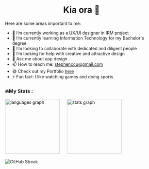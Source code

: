 <h1 align="center">Kia ora 👋</h1>
<!-- ### Hi there 👋 -->

<!-- **ccste/ccste** is a ✨ _special_ ✨ repository because its `README.md` (this file) appears on my GitHub profile. -->

Here are some areas important to me:

- 🔭 I’m currently working as a UX/UI designer in IRM project
- 🌱 I’m currently learning Information Technology for my Bachelor's degree
- 👯 I’m looking to collaborate with dedicated and diligent people
- 🤔 I’m looking for help with creative and attractive design
- 💬 Ask me about app design
- 📫 How to reach me: stephenccu@gmail.com
- 😄 Check out my Portfolio <a href="https://ccste.github.io/portfolio" target="_blank">here</a>
- ⚡ Fun fact: I like watching games and doing sports

<h3 align="left">🔥My Stats :</h3>

<p>
  <img src="https://github-readme-stats.vercel.app/api/top-langs?username=ccste&locale=en&hide_title=false&layout=compact&langs_count=6&theme=transparent&hide_border=false" height="180" alt="languages graph"  />
  &nbsp; &nbsp;&nbsp; <img src="https://github-readme-stats.vercel.app/api?username=ccste&hide_title=false&hide_rank=false&show_icons=true&include_all_commits=true&count_private=true&disable_animations=false&theme=transparent&locale=en&hide_border=false" height="180" alt="stats graph"  />
  <!-- &card_width=320 -->
</p>

<p>
  <img src="https://streak-stats.demolab.com?user=ccste&locale=en&mode=daily&hide_border=false&card_width=780&theme=transparent" alt="GitHub Streak" />
  <!-- &border_radius=5&order=3 -->
</p>






